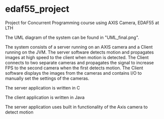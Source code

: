 # edaf55_project
Project for Concurrent Programming course using AXIS Camera, EDAF55 at LTH

The UML diagram of the system can be found in "UML_final.png".

The system consists of a server running on an AXIS camera and a Client running on the JVM. The server software detects motion and propagates images at high speed to the client when motion is detected. The Client connects to two separate cameras and propagates the signal to increase FPS to the second camera when the first detects motion. The Client software displays the images from the cameras and contains I/O to manually set the settings of the cameras.

The server application is written in C

The client application is written in Java

The server application uses built in functionality of the Axis camera to detect motion

